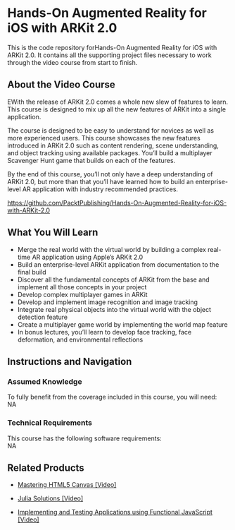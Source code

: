 ﻿# Hands-On Augmented Reality for iOS with ARKit 2.0	
This is the code repository forHands-On Augmented Reality for iOS with ARKit 2.0. It contains all the supporting project files necessary to work through the video course from start to finish.
## About the Video Course
	
EWith the release of ARKit 2.0 comes a whole new slew of features to learn. This course is designed to mix up all the new features of ARKit into a single application. 

The course is designed to be easy to understand for novices as well as more experienced users. This course showcases the new features introduced in ARKit 2.0 such as content rendering, scene understanding, and object tracking using available packages. You’ll build a multiplayer Scavenger Hunt game that builds on each of the features. 

By the end of this course, you’ll not only have a deep understanding of ARKit 2.0, but more than that you’ll have learned how to build an enterprise-level AR application with industry recommended practices.

https://github.com/PacktPublishing/Hands-On-Augmented-Reality-for-iOS-with-ARKit-2.0

<H2>What You Will Learn</H2>
<DIV class=book-info-will-learn-text>
<UL>
<LI>Merge the real world with the virtual world by building a complex real-time AR application using Apple’s ARKit 2.0
<LI>Build an enterprise-level ARKit application from documentation to the final build
<LI>Discover all the fundamental concepts of ARKit from the base and implement all those concepts in your project
<LI>Develop complex multiplayer games in ARKit
<LI>Develop and implement image recognition and image tracking 
<LI>Integrate real physical objects into the virtual world with the object detection feature
<LI>Create a multiplayer game world by implementing the world map feature
<LI>In bonus lectures, you’ll learn to develop face tracking, face deformation, and environmental reflections </LI></UL></DIV>

## Instructions and Navigation
### Assumed Knowledge
To fully benefit from the coverage included in this course, you will need:<br/>
NA
### Technical Requirements
This course has the following software requirements:<br/>
NA

## Related Products
* [Mastering HTML5 Canvas [Video]]()

* [Julia Solutions [Video]]()

* [Implementing and Testing Applications using Functional JavaScript [Video]]()

